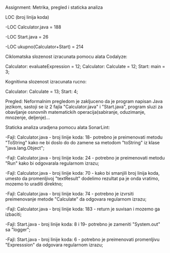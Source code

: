 

Assignment: Metrika, pregled i staticka analiza

LOC (broj linija koda)

-LOC Calculator.java = 188

-LOC Start.java = 26

-LOC ukupno(Calculator+Start) = 214

Ciklomatska slozenost izracunata pomocu alata Codalyze: 

Calculator: evaluateExpression = 12;
Calculator: Calculate = 12;
Start: main = 3;

Kognitivna slozenost izracunata rucno:

Calculator: Calculate = 13;
Start: 4;

Pregled:
Neformalnim pregledom je zakljuceno da je program napisan Java jezikom, sastoji se iz 2 fajla "Calculator.java" i "Start.java", program sluzi za obavljanje osnovnih matematickih operacija(sabiranje, oduzimanje, mnozenje, deljenje)...

Staticka analiza uradjena pomocu alata SonarLint:

-Fajl: Calculator.java - broj linije koda: 18- potrebno je preimenovati metodu "ToString" kako ne bi doslo do do zamene sa metodom "toString" iz klase "java.lang.Object";

-Fajl: Calculator.java - broj linije koda: 24 - potrebno je preimenovati metodu "Run" kako bi odgovarala regularnom izrazu;

-Fajl: Calculator.java - broj linije koda: 70 - kako bi smanjili broj linija koda, umesto da promenljivoj "textResult" dodelimo rezultat pa je onda vratimo, mozemo to uraditi direktno;

-Fajl: Calculator.java - broj linije koda: 74 - potrebno je izvrsiti preimenovanje metode "Calculate" da odgovara regularnom izrazu;

-Fajl: Calculator.java - broj linije koda: 183 - return je suvisan i mozemo ga izbaciti;

-Fajl: Start.java - broj linije koda: 8 i 19- potrebno je zameniti "System.out" sa "logger";

-Fajl: Start.java - broj linije koda: 6 - potrebno je preimenovati promenljivu "Expresssion" da odgovara regularnom izrazu;
